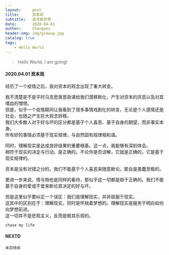 ```yaml
---
layout:     post
title:      资本观
subtitle:   追寻新世界
date:       2020-04-01
author:     Chengoes
header-img: img/growup.jpg
catalog: true
tags:
    - Hello World
---
```


>Hello World, I am going!


#### 2020.04.01   资本观
  
  经历了一个疫情之后，我对资本的观念出现了重大转变。          

  我不清楚是不是平时马克思类思政课给我们潜移默化，产生对资本的厌恶以及对其嗜血的憎恨。       
  但是，似乎一个疫情期间让我看到了很多事情戏剧化的转变，无论是个人感情还是社会，也随之产生巨大观念转移。      
  我们大多数人对于好与坏的区分都是基于个人喜恶、基于自身的期望，而非事实本身。   
  所有好的事情必须基于现实规律，与自然固有规律相和谐。       
  
  同时，理解现实是达成良好结果的重要根基。这一点，我能够有深刻体会。  
  相符于现实的决定与行动，是正确的。不论你是否谅解，它就是正确的，它是基于现实规律的。   

  资本是没有对错之分的，我们不能基于个人喜恶来随意断论。那会是愚蠢至极的。      
   
  更进一步来说，情与物也是同样的看待，那似乎这一切都是趋于正确的。我们不能基于自身的爱或不爱来断论其决定的好与坏。     

  但是这里似乎要纠正一个误区：我们是理解现实，并非屈服于现实。    
  这其中的区别在于：理解现实，同时是怀揣着梦想的。理解现实是服务于明白如何向梦想前进。     
  这一切并不是悲观主义，反而是极其乐观的。         

 
    
	chase my life

   



#### NEXTD
	未完待续
	

